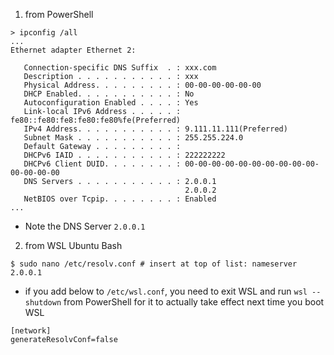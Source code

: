 1. from PowerShell
```
> ipconfig /all
...
Ethernet adapter Ethernet 2:

   Connection-specific DNS Suffix  . : xxx.com
   Description . . . . . . . . . . . : xxx
   Physical Address. . . . . . . . . : 00-00-00-00-00-00
   DHCP Enabled. . . . . . . . . . . : No
   Autoconfiguration Enabled . . . . : Yes
   Link-local IPv6 Address . . . . . : fe80::fe80:fe8:fe80:fe80%fe(Preferred)
   IPv4 Address. . . . . . . . . . . : 9.111.11.111(Preferred)
   Subnet Mask . . . . . . . . . . . : 255.255.224.0
   Default Gateway . . . . . . . . . :
   DHCPv6 IAID . . . . . . . . . . . : 222222222
   DHCPv6 Client DUID. . . . . . . . : 00-00-00-00-00-00-00-00-00-00-00-00-00-00
   DNS Servers . . . . . . . . . . . : 2.0.0.1
                                       2.0.0.2
   NetBIOS over Tcpip. . . . . . . . : Enabled
...
```
- Note the DNS Server `2.0.0.1`

2. from WSL Ubuntu Bash
```
$ sudo nano /etc/resolv.conf # insert at top of list: nameserver 2.0.0.1
```
 - if you add below to `/etc/wsl.conf`, you need to exit WSL and run `wsl --shutdown` from PowerShell for it to actually take effect next time you boot WSL
 ```
[network]
generateResolvConf=false
 ```